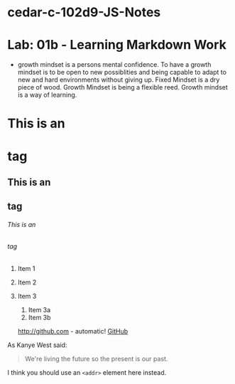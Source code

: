 # cedar-c-102d9-JS-Notes
# Lab: 01b - Learning Markdown Work 
- growth mindset is a persons mental confidence. To have a growth mindset is to be open to new possiblities and being capable to adapt to new and hard environments without giving up. 
Fixed Mindset is a dry piece of wood.
Growth Mindset is being a flexible reed.
Growth mindset is a way of learning.

# This is an <h1> tag
## This is an <h2> tag
###### This is an <h6> tag
  
1. Item 1
1. Item 2
1. Item 3
   1. Item 3a
   1. Item 3b
   
   http://github.com - automatic!
[GitHub](http://github.com)

As Kanye West said:

> We're living the future so
> the present is our past.

I think you should use an
`<addr>` element here instead.

